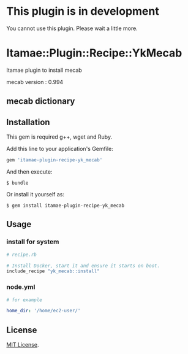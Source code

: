 # This plugin is in development

You cannot use this plugin. Please wait a little more.

# Itamae::Plugin::Recipe::YkMecab

Itamae plugin to install mecab

mecab version : 0.994

mecab dictionary
-

## Installation

This gem is required g++, wget and Ruby.

Add this line to your application's Gemfile:

```ruby
gem 'itamae-plugin-recipe-yk_mecab'
```

And then execute:

    $ bundle

Or install it yourself as:

    $ gem install itamae-plugin-recipe-yk_mecab

## Usage

### install for system

```rb
# recipe.rb

# Install Docker, start it and ensure it starts on boot.
include_recipe "yk_mecab::install"
```

### node.yml

```yml
# for example

home_dir: '/home/ec2-user/'
```

## License

[MIT License](http://opensource.org/licenses/MIT).
